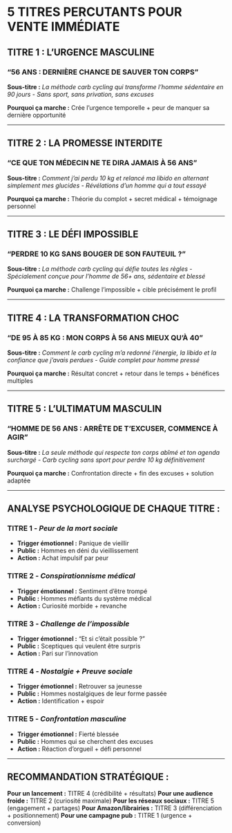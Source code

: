 # 5 TITRES PERCUTANTS POUR VENTE IMMÉDIATE

## **TITRE 1 : L’URGENCE MASCULINE**

### **“56 ANS : DERNIÈRE CHANCE DE SAUVER TON CORPS”**

**Sous-titre :** *La méthode carb cycling qui transforme l’homme sédentaire en 90 jours - Sans sport, sans privation, sans excuses*

**Pourquoi ça marche :** Crée l’urgence temporelle + peur de manquer sa dernière opportunité

-----

## **TITRE 2 : LA PROMESSE INTERDITE**

### **“CE QUE TON MÉDECIN NE TE DIRA JAMAIS À 56 ANS”**

**Sous-titre :** *Comment j’ai perdu 10 kg et relancé ma libido en alternant simplement mes glucides - Révélations d’un homme qui a tout essayé*

**Pourquoi ça marche :** Théorie du complot + secret médical + témoignage personnel

-----

## **TITRE 3 : LE DÉFI IMPOSSIBLE**

### **“PERDRE 10 KG SANS BOUGER DE SON FAUTEUIL ?”**

**Sous-titre :** *La méthode carb cycling qui défie toutes les règles - Spécialement conçue pour l’homme de 56+ ans, sédentaire et blessé*

**Pourquoi ça marche :** Challenge l’impossible + cible précisément le profil

-----

## **TITRE 4 : LA TRANSFORMATION CHOC**

### **“DE 95 À 85 KG : MON CORPS À 56 ANS MIEUX QU’À 40”**

**Sous-titre :** *Comment le carb cycling m’a redonné l’énergie, la libido et la confiance que j’avais perdues - Guide complet pour homme pressé*

**Pourquoi ça marche :** Résultat concret + retour dans le temps + bénéfices multiples

-----

## **TITRE 5 : L’ULTIMATUM MASCULIN**

### **“HOMME DE 56 ANS : ARRÊTE DE T’EXCUSER, COMMENCE À AGIR”**

**Sous-titre :** *La seule méthode qui respecte ton corps abîmé et ton agenda surchargé - Carb cycling sans sport pour perdre 10 kg définitivement*

**Pourquoi ça marche :** Confrontation directe + fin des excuses + solution adaptée

-----

## **ANALYSE PSYCHOLOGIQUE DE CHAQUE TITRE :**

### **TITRE 1** - *Peur de la mort sociale*

- **Trigger émotionnel :** Panique de vieillir
- **Public :** Hommes en déni du vieillissement
- **Action :** Achat impulsif par peur

### **TITRE 2** - *Conspirationnisme médical*

- **Trigger émotionnel :** Sentiment d’être trompé
- **Public :** Hommes méfiants du système médical
- **Action :** Curiosité morbide + revanche

### **TITRE 3** - *Challenge de l’impossible*

- **Trigger émotionnel :** “Et si c’était possible ?”
- **Public :** Sceptiques qui veulent être surpris
- **Action :** Pari sur l’innovation

### **TITRE 4** - *Nostalgie + Preuve sociale*

- **Trigger émotionnel :** Retrouver sa jeunesse
- **Public :** Hommes nostalgiques de leur forme passée
- **Action :** Identification + espoir

### **TITRE 5** - *Confrontation masculine*

- **Trigger émotionnel :** Fierté blessée
- **Public :** Hommes qui se cherchent des excuses
- **Action :** Réaction d’orgueil + défi personnel

-----

## **RECOMMANDATION STRATÉGIQUE :**

**Pour un lancement :** TITRE 4 (crédibilité + résultats)
**Pour une audience froide :** TITRE 2 (curiosité maximale)
**Pour les réseaux sociaux :** TITRE 5 (engagement + partages)
**Pour Amazon/librairies :** TITRE 3 (différenciation + positionnement)
**Pour une campagne pub :** TITRE 1 (urgence + conversion)